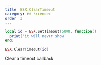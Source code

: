 ```yaml
---
title: ESX.ClearTimeout
category: ES Extended
order: 3
---
```


```lua
local id = ESX.SetTimeout(5000, function()
  print('it will never show')
end)

ESX.ClearTimeout(id)
```

Clear a timeout callback
